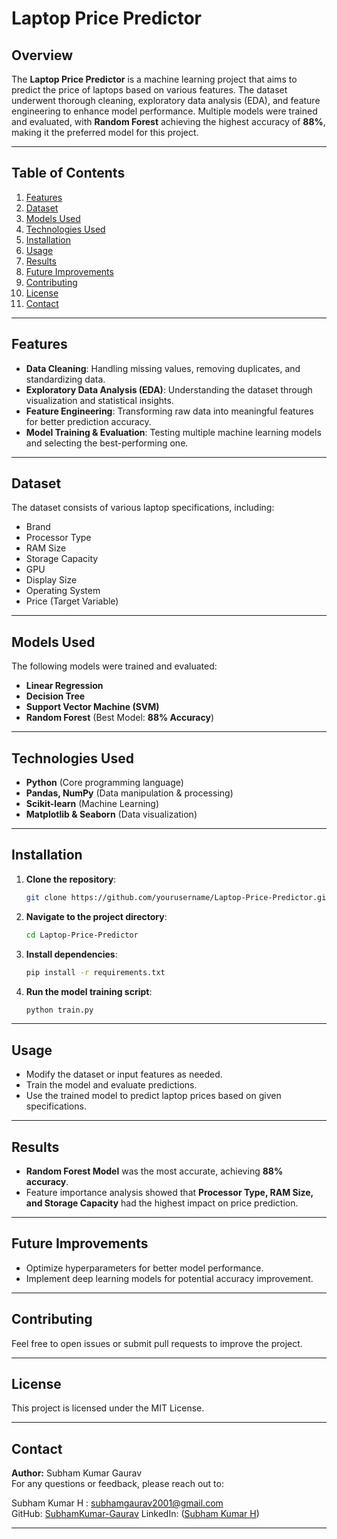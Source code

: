 # Laptop Price Predictor

## Overview
The **Laptop Price Predictor** is a machine learning project that aims to predict the price of laptops based on various features. The dataset underwent thorough cleaning, exploratory data analysis (EDA), and feature engineering to enhance model performance. Multiple models were trained and evaluated, with **Random Forest** achieving the highest accuracy of **88%**, making it the preferred model for this project.

---

## Table of Contents

1. [Features](#features)
2. [Dataset](#dataset)
3. [Models Used](#models-used)
4. [Technologies Used](#technologies-used)
5. [Installation](#installation)
6. [Usage](#usage)
7. [Results](#results)
8. [Future Improvements](#future-improvements)
9. [Contributing](#contributing)
10. [License](#license)
11. [Contact](#contact)

---

## Features

- **Data Cleaning**: Handling missing values, removing duplicates, and standardizing data.
- **Exploratory Data Analysis (EDA)**: Understanding the dataset through visualization and statistical insights.
- **Feature Engineering**: Transforming raw data into meaningful features for better prediction accuracy.
- **Model Training & Evaluation**: Testing multiple machine learning models and selecting the best-performing one.

---

## Dataset
The dataset consists of various laptop specifications, including:
- Brand
- Processor Type
- RAM Size
- Storage Capacity
- GPU
- Display Size
- Operating System
- Price (Target Variable)

---

## Models Used
The following models were trained and evaluated:
- **Linear Regression**
- **Decision Tree**
- **Support Vector Machine (SVM)**
- **Random Forest** (Best Model: **88% Accuracy**)

---

## Technologies Used

- **Python** (Core programming language)
- **Pandas, NumPy** (Data manipulation & processing)
- **Scikit-learn** (Machine Learning)
- **Matplotlib & Seaborn** (Data visualization)

---

## Installation

1. **Clone the repository**:
   ```bash
   git clone https://github.com/yourusername/Laptop-Price-Predictor.git
   ```
2. **Navigate to the project directory**:
   ```bash
   cd Laptop-Price-Predictor
   ```
3. **Install dependencies**:
   ```bash
   pip install -r requirements.txt
   ```
4. **Run the model training script**:
   ```bash
   python train.py
   ```

---

## Usage
- Modify the dataset or input features as needed.
- Train the model and evaluate predictions.
- Use the trained model to predict laptop prices based on given specifications.

---

## Results
- **Random Forest Model** was the most accurate, achieving **88% accuracy**.
- Feature importance analysis showed that **Processor Type, RAM Size, and Storage Capacity** had the highest impact on price prediction.

---

## Future Improvements
- Optimize hyperparameters for better model performance.
- Implement deep learning models for potential accuracy improvement.

---

## Contributing
Feel free to open issues or submit pull requests to improve the project.

---

## License
This project is licensed under the MIT License.

---

## Contact
**Author:** Subham Kumar Gaurav  
For any questions or feedback, please reach out to:

Subham Kumar H : subhamgaurav2001@gmail.com  
GitHub: [SubhamKumar-Gaurav](https://github.com/SubhamKumar-Gaurav)
LinkedIn: ([Subham Kumar H](https://www.linkedin.com/in/subham-kumar-h-158395216/))

---
